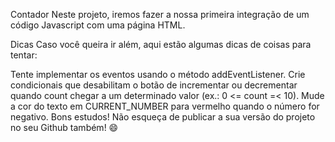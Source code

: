 Contador
Neste projeto, iremos fazer a nossa primeira integração de um código Javascript com uma página HTML.

Dicas
Caso você queira ir além, aqui estão algumas dicas de coisas para tentar:

Tente implementar os eventos usando o método addEventListener.
Crie condicionais que desabilitam o botão de incrementar ou decrementar quando count chegar a um determinado valor (ex.: 0 <= count =< 10).
Mude a cor do texto em CURRENT_NUMBER para vermelho quando o número for negativo.
Bons estudos!
Não esqueça de publicar a sua versão do projeto no seu Github também! 😄

